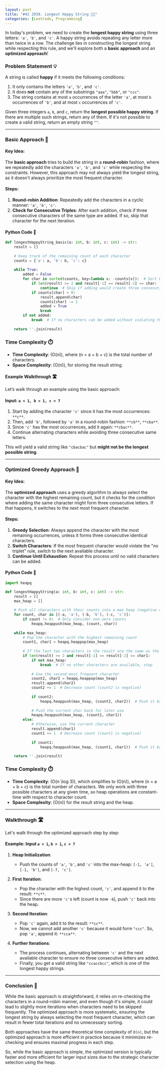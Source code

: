 ```yaml
---
layout: post
title: "#42 2938. Longest Happy String 🧠🚀"
categories: [LeetCode, Programming]
---
```


In today's problem, we need to create the **longest happy string** using three letters: `'a'`, `'b'`, and `'c'`. A happy string avoids repeating any letter more than twice in a row. The challenge lies in constructing the longest string while respecting this rule, and we'll explore both a **basic approach** and an **optimized approach**!

### Problem Statement 💡

A string is called **happy** if it meets the following conditions:
1. It only contains the letters `'a'`, `'b'`, and `'c'`.
2. It does **not** contain any of the substrings `"aaa"`, `"bbb"`, or `"ccc"`.
3. The string contains at most `a` occurrences of the letter `'a'`, at most `b` occurrences of `'b'`, and at most `c` occurrences of `'c'`.

Given three integers `a`, `b`, and `c`, return the **longest possible happy string**. If there are multiple such strings, return any of them. If it's not possible to create a valid string, return an empty string `""`.

---

### Basic Approach 🤔

#### Key Idea:
The **basic approach** tries to build the string in a **round-robin** fashion, where we repeatedly add the characters `'a'`, `'b'`, and `'c'` while respecting the constraints. However, this approach may not always yield the longest string, as it doesn't always prioritize the most frequent character.

#### Steps:
1. **Round-robin Addition**: Repeatedly add the characters in a cyclic manner: `'a'`, `'b'`, `'c'`.
2. **Check for Consecutive Triples**: After each addition, check if three consecutive characters of the same type are added. If so, skip that character for the next iteration.

#### Python Code 🐍

```python
def longestHappyString_basic(a: int, b: int, c: int) -> str:
    result = []
    
    # Keep track of the remaining count of each character
    counts = {'a': a, 'b': b, 'c': c}
    
    while True:
        added = False
        for char in sorted(counts, key=lambda x: -counts[x]):  # Sort by the count in descending order
            if len(result) >= 2 and result[-1] == result[-2] == char:
                continue  # Skip if adding would create three consecutive characters
            if counts[char] > 0:
                result.append(char)
                counts[char] -= 1
                added = True
                break
        if not added:
            break  # If no characters can be added without violating the condition, stop
    
    return ''.join(result)
```

### Time Complexity ⏱️

- **Time Complexity**: \(O(n)\), where \(n = a + b + c\) is the total number of characters.
- **Space Complexity**: \(O(n)\), for storing the result string.

#### Example Walkthrough 🛣️

Let’s walk through an example using the basic approach:

#### Input: `a = 1, b = 1, c = 7`

1. Start by adding the character `'c'` since it has the most occurrences: `**c**`.
2. Then, add `'b'`, followed by `'a'` in a round-robin fashion: `**cb**`, `**cba**`.
3. Since `'c'` has the most occurrences, add it again: `**cbac**`.
4. Continue alternating characters while avoiding three consecutive same letters.

This will yield a valid string like `"cbacbac"` but **might not be the longest possible string**.

---

### Optimized Greedy Approach 🚀

#### Key Idea:
The **optimized approach** uses a greedy algorithm to always select the character with the highest remaining count, but it checks for the condition where adding the same character might form three consecutive letters. If that happens, it switches to the next most frequent character.

#### Steps:
1. **Greedy Selection**: Always append the character with the most remaining occurrences, unless it forms three consecutive identical characters.
2. **Switch Characters**: If the most frequent character would violate the "no triplet" rule, switch to the next available character.
3. **Continue Until Exhaustion**: Repeat this process until no valid characters can be added.

#### Python Code 🐍

```python
import heapq

def longestHappyString(a: int, b: int, c: int) -> str:
    result = []
    max_heap = []
    
    # Push all characters with their counts into a max heap (negative counts for max behavior)
    for count, char in [(-a, 'a'), (-b, 'b'), (-c, 'c')]:
        if count != 0:  # Only consider non-zero counts
            heapq.heappush(max_heap, (count, char))
    
    while max_heap:
        # Pop the character with the highest remaining count
        count1, char1 = heapq.heappop(max_heap)
        
        # If the last two characters in the result are the same as the current char, switch
        if len(result) >= 2 and result[-1] == result[-2] == char1:
            if not max_heap:
                break  # If no other characters are available, stop
            
            # Use the second most frequent character
            count2, char2 = heapq.heappop(max_heap)
            result.append(char2)
            count2 += 1  # Decrease count (count2 is negative)
            
            if count2:
                heapq.heappush(max_heap, (count2, char2))  # Push it back if there are more remaining
            
            # Push the current char back for later use
            heapq.heappush(max_heap, (count1, char1))
        else:
            # Otherwise, use the current character
            result.append(char1)
            count1 += 1  # Decrease count (count1 is negative)
            
            if count1:
                heapq.heappush(max_heap, (count1, char1))  # Push it back if there are more remaining
    
    return ''.join(result)
```

### Time Complexity ⏱️
- **Time Complexity**: \(O(n \log 3)\), which simplifies to \(O(n)\), where \(n = a + b + c\) is the total number of characters. We only work with three possible characters at any given time, so heap operations are constant-time with respect to character count.
- **Space Complexity**: \(O(n)\) for the result string and the heap.

---

### Walkthrough 🛣️

Let's walk through the optimized approach step by step:

#### Example: Input `a = 1`, `b = 1`, `c = 7`

1. **Heap Initialization**: 
   - Push the counts of `'a'`, `'b'`, and `'c'` into the max-heap: `[-1, 'a']`, `[-1, 'b']`, and `[-7, 'c']`.

2. **First Iteration**:
   - Pop the character with the highest count, `'c'`, and append it to the result: `**c**`.
   - Since there are more `'c'`s left (count is now `-6`), push `'c'` back into the heap.

3. **Second Iteration**:
   - Pop `'c'` again, add it to the result: `**cc**`.
   - Now, we cannot add another `'c'` because it would form `"ccc"`. So, pop `'a'`, append it: `**cca**`.

4. **Further Iterations**:
   - The process continues, alternating between `'c'` and the next available character to ensure no three consecutive letters are added.
   - Finally, you get a valid string like `"ccaccbcc"`, which is one of the longest happy strings.

---

### Conclusion 🏁

While the basic approach is straightforward, it relies on re-checking the characters in a round-robin manner, and even though it's simple, it could lead to slightly more iterations when characters need to be skipped frequently. The optimized approach is more systematic, ensuring the longest string by always selecting the most frequent character, which can result in fewer total iterations and no unnecessary sorting.

Both approaches have the same theoretical time complexity of `O(n)`, but the optimized approach is more efficient in practice because it minimizes re-checking and ensures maximal progress in each step.

So, while the basic approach is simple, the optimized version is typically faster and more efficient for larger input sizes due to the strategic character selection using the heap.
